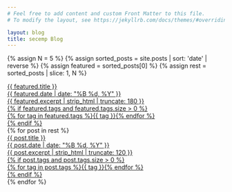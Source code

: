 ```yaml
---
# Feel free to add content and custom Front Matter to this file.
# To modify the layout, see https://jekyllrb.com/docs/themes/#overriding-theme-defaults

layout: blog
title: secemp Blog
---
```


{% assign N = 5 %}
{% assign sorted_posts = site.posts | sort: 'date' | reverse %}
{% assign featured = sorted_posts[0] %}
{% assign rest = sorted_posts | slice: 1, N %}

<div class="featured-post">
  <a class="card-link" href="{{ featured.url | relative_url }}">
    <div class="card-title">{{ featured.title }}</div>
    <div class="card-date">{{ featured.date | date: "%B %d, %Y" }}</div>
    <div class="card-excerpt">{{ featured.excerpt | strip_html | truncate: 180 }}</div>
    {% if featured.tags and featured.tags.size > 0 %}
    <div class="card-tags">
      {% for tag in featured.tags %}<span class="card-tag">{{ tag }}</span>{% endfor %}
    </div>
    {% endif %}
  </a>
</div>

<div class="blog-list">
  {% for post in rest %}
    <div class="blog-card">
      <a class="card-link" href="{{ post.url | relative_url }}">
        <div class="card-content">
          <div class="card-title">{{ post.title }}</div>
          <div class="card-date">{{ post.date | date: "%B %d, %Y" }}</div>
          <div class="card-excerpt">{{ post.excerpt | strip_html | truncate: 120 }}</div>
          {% if post.tags and post.tags.size > 0 %}
          <div class="card-tags">
            {% for tag in post.tags %}<span class="card-tag">{{ tag }}</span>{% endfor %}
          </div>
          {% endif %}
        </div>
      </a>
    </div>
  {% endfor %}
</div>

